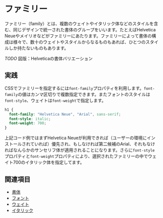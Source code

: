 # ファミリー

ファミリー（family）とは、複数のウェイトやイタリック体などのスタイルを含む、同じデザインで統一された書体のグループをいいます。たとえばHelvetica Neueやメイリオなどがファミリーにあたります。ファミリーによって書体の構成は様々で、数十のウェイトやスタイルからなるものもあれば、ひとつのスタイルしか持たないものもあります。

*TODO* 図版：Helveticaの書体バリエーション

## 実践

CSSでファミリーを指定するには`font-family`プロパティを利用します。`font-family`の値はカンマ区切りで複数指定できます。またフォントのスタイルは`font-style`、ウェイトは`font-weight`で指定します。

```css
h1 {
  font-family: "Helvetica Neue", "Arial", sans-serif;
  font-style: italic;
  font-weight: 700;
}
```

上記コード例ではまずHelvetica Neueが利用できれば（ユーザーの環境にインストールされていれば）優先され、もしなければ第二候補のArial、それもなければなんらかのサンセリフ体が適用されることになります。さらに`font-style`プロパティと`font-weight`プロパティにより、選択されたファミリーの中でウェイト700のイタリック体を指定してます。

## 関連項目

- [書体](./typeface.md)
- [フォント](./font.md)
- [ウェイト](./weight.md)
- [イタリック](./italic.md)
